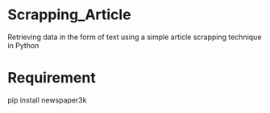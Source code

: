 # Scrapping_Article
Retrieving data in the form of text using a simple article scrapping technique in Python

# Requirement
pip install newspaper3k

